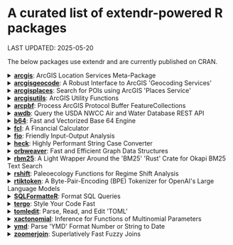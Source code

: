 # A curated list of extendr-powered R packages


LAST UPDATED: 2025-05-20

The below packages use extendr and are currently published on CRAN.

<details>
  <summary><a href='https://github.com/R-ArcGIS/arcgis/'><strong>arcgis</strong></a>: ArcGIS Location Services Meta-Package</summary>
    <ul>
      <li><strong>Author:</strong> Josiah Parry</li>
      <li><strong>URL:</strong> <a href='https://github.com/R-ArcGIS/arcgis/'>https://github.com/R-ArcGIS/arcgis/</a>, <a href='https://developers.arcgis.com/r-bridge/'>https://developers.arcgis.com/r-bridge/</a></li>
      <li><strong>Description:</strong> Provides easy installation and loading of core ArcGIS
    location services packages 'arcgislayers', 'arcgisutils',
    'arcgisgeocode', and 'arcgisplaces'. Enabling developers to interact
    with spatial data and services from 'ArcGIS Online', 'ArcGIS
    Enterprise', and 'ArcGIS Platform'. Learn more about the 'arcgis'
    meta-package at <a href='https://developers.arcgis.com/r-bridge/'>https://developers.arcgis.com/r-bridge/</a>.</li>
    </ul>
</details>
<details>
  <summary><a href='https://github.com/r-arcgis/arcgisgeocode'><strong>arcgisgeocode</strong></a>: A Robust Interface to ArcGIS 'Geocoding Services'</summary>
    <ul>
      <li><strong>Author:</strong> Josiah Parry</li>
      <li><strong>URL:</strong> <a href='https://github.com/r-arcgis/arcgisgeocode'>https://github.com/r-arcgis/arcgisgeocode</a>, <a href='https://developers.arcgis.com/r-bridge/api-reference/arcgisgeocode'>https://developers.arcgis.com/r-bridge/api-reference/arcgisgeocode</a></li>
      <li><strong>Description:</strong> A very fast and robust interface to ArcGIS 'Geocoding
    Services'. Provides capabilities for reverse geocoding, finding
    address candidates, character-by-character search autosuggestion, and
    batch geocoding. The public 'ArcGIS World Geocoder' is accessible for
    free use via 'arcgisgeocode' for all services except batch geocoding.
    'arcgisgeocode' also integrates with 'arcgisutils' to provide access
    to custom locators or private 'ArcGIS World Geocoder' hosted on
    'ArcGIS Enterprise'. Learn more in the 'Geocode service' API reference
    <a href='https://developers.arcgis.com/rest/geocode/api-reference/overview-world-geocoding-service.htm'>https://developers.arcgis.com/rest/geocode/api-reference/overview-world-geocoding-service.htm</a>.</li>
    </ul>
</details>
<details>
  <summary><a href='https://github.com/R-ArcGIS/arcgisplaces'><strong>arcgisplaces</strong></a>: Search for POIs using ArcGIS 'Places Service'</summary>
    <ul>
      <li><strong>Author:</strong> Josiah Parry</li>
      <li><strong>URL:</strong> <a href='https://github.com/R-ArcGIS/arcgisplaces'>https://github.com/R-ArcGIS/arcgisplaces</a>, <a href='https://developers.arcgis.com/r-bridge/api-reference/arcgisplaces/'>https://developers.arcgis.com/r-bridge/api-reference/arcgisplaces/</a>, <a href='https://r.esri.com/arcgisplaces/'>https://r.esri.com/arcgisplaces/</a></li>
      <li><strong>Description:</strong> The ArcGIS 'Places service' is a ready-to-use location
    service that can search for businesses and geographic locations around
    the world. It allows you to find, locate, and discover detailed
    information about each place. Query for places near a point, within a
    bounding box, filter based on categories, or provide search text.
    'arcgisplaces' integrates with 'sf' for out of the box compatibility
    with other spatial libraries. Learn more in the 'Places service' API reference <a href='https://developers.arcgis.com/rest/places/'>https://developers.arcgis.com/rest/places/</a>.</li>
    </ul>
</details>
<details>
  <summary><a href='https://github.com/R-ArcGIS/arcgisutils'><strong>arcgisutils</strong></a>: ArcGIS Utility Functions</summary>
    <ul>
      <li><strong>Author:</strong> Josiah Parry</li>
      <li><strong>URL:</strong> <a href='https://github.com/R-ArcGIS/arcgisutils'>https://github.com/R-ArcGIS/arcgisutils</a>, <a href='https://developers.arcgis.com/r-bridge/api-reference/arcgisutils/'>https://developers.arcgis.com/r-bridge/api-reference/arcgisutils/</a></li>
      <li><strong>Description:</strong> Developer oriented utility functions designed to be used as
    the building blocks of R packages that work with ArcGIS Location
    Services. It provides functionality for authorization, Esri JSON
    construction and parsing, as well as other utilities pertaining to
    geometry and Esri type conversions. To support 'ArcGIS Pro' users,
    authorization can be done via 'arcgisbinding'. Installation
    instructions for 'arcgisbinding' can be found at
    <a href='https://developers.arcgis.com/r-bridge/installation/'>https://developers.arcgis.com/r-bridge/installation/</a>.</li>
    </ul>
</details>
<details>
  <summary><a href='https://r.esri.com/arcpbf/'><strong>arcpbf</strong></a>: Process ArcGIS Protocol Buffer FeatureCollections</summary>
    <ul>
      <li><strong>Author:</strong> Josiah Parry</li>
      <li><strong>URL:</strong> <a href='https://r.esri.com/arcpbf/'>https://r.esri.com/arcpbf/</a>, <a href='https://github.com/R-ArcGIS/arcpbf'>https://github.com/R-ArcGIS/arcpbf</a></li>
      <li><strong>Description:</strong> Fast processing of ArcGIS FeatureCollection protocol buffers in R.
  It is designed to work seamlessly with 'httr2' and integrates with 'sf'. </li>
    </ul>
</details>
<details>
  <summary><a href='https://github.com/kbvernon/awdb'><strong>awdb</strong></a>: Query the USDA NWCC Air and Water Database REST API</summary>
    <ul>
      <li><strong>Author:</strong> Kenneth Blake Vernon</li>
      <li><strong>URL:</strong> <a href='https://github.com/kbvernon/awdb'>https://github.com/kbvernon/awdb</a>, <a href='https://kbvernon.github.io/awdb/'>https://kbvernon.github.io/awdb/</a></li>
      <li><strong>Description:</strong> Query the four endpoints of the 'Air and Water Database (AWDB) REST
    API' maintained by the National Water and Climate Center (NWCC) at the 
    United States Department of Agriculture (USDA). Endpoints include data, 
    forecast, reference-data, and metadata. The package is extremely light 
    weight, with 'Rust' via 'extendr' doing most of the heavy lifting to 
    deserialize and flatten deeply nested 'JSON' responses. The AWDB can be 
    found at <a href='https://wcc.sc.egov.usda.gov/awdbRestApi/swagger-ui/index.html'>https://wcc.sc.egov.usda.gov/awdbRestApi/swagger-ui/index.html</a>.</li>
    </ul>
</details>
<details>
  <summary><a href='https://extendr.github.io/b64/'><strong>b64</strong></a>: Fast and Vectorized Base 64 Engine</summary>
    <ul>
      <li><strong>Author:</strong> Josiah Parry</li>
      <li><strong>URL:</strong> <a href='https://extendr.github.io/b64/'>https://extendr.github.io/b64/</a>, <a href='https://github.com/extendr/b64'>https://github.com/extendr/b64</a></li>
      <li><strong>Description:</strong> Provides a fast, lightweight, and vectorized base 64 engine
    to encode and decode character and raw vectors as well as files stored
    on disk. Common base 64 alphabets are supported out of the box
    including the standard, URL-safe, bcrypt, crypt, 'BinHex', and
    IMAP-modified UTF-7 alphabets. Custom engines can be created to
    support unique base 64 encoding and decoding needs.</li>
    </ul>
</details>
<details>
  <summary><a href='https://github.com/shrektan/fcl'><strong>fcl</strong></a>: A Financial Calculator</summary>
    <ul>
      <li><strong>Author:</strong> Xianying Tan</li>
      <li><strong>URL:</strong> <a href='https://github.com/shrektan/fcl'>https://github.com/shrektan/fcl</a>, <a href='https://shrektan.github.io/fcl/'>https://shrektan.github.io/fcl/</a></li>
      <li><strong>Description:</strong> A financial calculator that provides very fast implementations
    of common financial indicators using 'Rust' code. It includes functions for
    bond-related indicators, such as yield to maturity ('YTM'), modified duration,
    and Macaulay duration, as well as functions for calculating time-weighted
    and money-weighted rates of return (using 'Modified Dietz' method) for multiple portfolios,
    given their market values and profit and loss ('PnL') data. 'fcl' is designed
    to be efficient and accurate for financial analysis and computation. The methods
    used in this package are based on the following references:
    <a href='https://en.wikipedia.org/wiki/Modified_Dietz_method'>https://en.wikipedia.org/wiki/Modified_Dietz_method</a>,
    <a href='https://en.wikipedia.org/wiki/Time-weighted_return'>https://en.wikipedia.org/wiki/Time-weighted_return</a>.</li>
    </ul>
</details>
<details>
  <summary><a href='https://albersonmiranda.github.io/fio/'><strong>fio</strong></a>: Friendly Input-Output Analysis</summary>
    <ul>
      <li><strong>Author:</strong> Alberson da Silva Miranda</li>
      <li><strong>URL:</strong> <a href='https://albersonmiranda.github.io/fio/'>https://albersonmiranda.github.io/fio/</a>, <a href='https://github.com/albersonmiranda/fio'>https://github.com/albersonmiranda/fio</a></li>
      <li><strong>Description:</strong> Simplifies the process of importing and managing input-output
  matrices from 'Microsoft Excel' into R, and provides a suite of functions for
  analysis. It leverages the 'R6' class for clean, memory-efficient
  object-oriented programming. Furthermore, all linear algebra computations are
  implemented in 'Rust' to achieve highly optimized performance.</li>
    </ul>
</details>
<details>
  <summary><a href='https://github.com/DyfanJones/heck'><strong>heck</strong></a>: Highly Performant String Case Converter</summary>
    <ul>
      <li><strong>Author:</strong> Josiah Parry</li>
      <li><strong>URL:</strong> <a href='https://github.com/DyfanJones/heck'>https://github.com/DyfanJones/heck</a>, <a href='https://dyfanjones.r-universe.dev/heck'>https://dyfanjones.r-universe.dev/heck</a></li>
      <li><strong>Description:</strong> Provides a case conversion between common cases like CamelCase and 
    snake_case. Using the 'rust crate heck' <a href='https://github.com/withoutboats/heck'>https://github.com/withoutboats/heck</a>
    as the backend for a highly performant case conversion for 'R'.</li>
    </ul>
</details>
<details>
  <summary><a href='https://github.com/ixpantia/orbweaver-r'><strong>orbweaver</strong></a>: Fast and Efficient Graph Data Structures</summary>
    <ul>
      <li><strong>Author:</strong> ixpantia, SRL</li>
      <li><strong>URL:</strong> <a href='https://github.com/ixpantia/orbweaver-r'>https://github.com/ixpantia/orbweaver-r</a></li>
      <li><strong>Description:</strong> Seamlessly build and manipulate graph structures, leveraging
    its high-performance methods for filtering, joining, and mutating
    data. Ensures that mutations and changes to the graph are performed in
    place, streamlining your workflow for optimal productivity.</li>
    </ul>
</details>
<details>
  <summary><a href='https://davzim.github.io/rbm25/'><strong>rbm25</strong></a>: A Light Wrapper Around the 'BM25' 'Rust' Crate for Okapi BM25
Text Search</summary>
    <ul>
      <li><strong>Author:</strong> David Zimmermann-Kollenda</li>
      <li><strong>URL:</strong> <a href='https://davzim.github.io/rbm25/'>https://davzim.github.io/rbm25/</a>, <a href='https://github.com/DavZim/rbm25/'>https://github.com/DavZim/rbm25/</a></li>
      <li><strong>Description:</strong> 
    BM25 is a ranking function used by search engines to rank matching documents according to their relevance to a user's search query.
    This package provides a light wrapper around the 'BM25' 'rust' crate for Okapi BM25 text search.
    For more information, see Robertson et al. (1994) <a href='https://trec.nist.gov/pubs/trec3/t3_proceedings.html'>https://trec.nist.gov/pubs/trec3/t3_proceedings.html</a>.</li>
    </ul>
</details>
<details>
  <summary><a href='https://github.com/alexhroom/rshift'><strong>rshift</strong></a>: Paleoecology Functions for Regime Shift Analysis</summary>
    <ul>
      <li><strong>Author:</strong> Alex H. Room</li>
      <li><strong>URL:</strong> <a href='https://github.com/alexhroom/rshift'>https://github.com/alexhroom/rshift</a></li>
      <li><strong>Description:</strong> Contains a variety of functions, based around
    regime shift analysis of paleoecological data.
    Citations:
    Rodionov() from Rodionov (2004) <a href='doi:10.1029/2004GL019448'>doi:10.1029/2004GL019448</a>
    Lanzante() from Lanzante (1996) <a href='doi:10.1002/(SICI)1097-0088(199611)16:11%3C1197::AID-JOC89%3E3.0.CO;2-L'>doi:10.1002/(SICI)1097-0088(199611)16:11%3C1197::AID-JOC89%3E3.0.CO;2-L</a>
    Hellinger_trans from Numerical Ecology, Legendre & Legendre (ISBN 9780444538680)
    rolling_autoc from Liu, Gao & Wang (2018) <a href='doi:10.1016/j.scitotenv.2018.06.276'>doi:10.1016/j.scitotenv.2018.06.276</a>
    Sample data sets lake_data & lake_RSI processed from Bush, Silman & Urrego (2004) <a href='doi:10.1126/science.1090795'>doi:10.1126/science.1090795</a>
    Sample data set January_PDO from NOAA: <a href='https://www.ncei.noaa.gov/access/monitoring/pdo/'>https://www.ncei.noaa.gov/access/monitoring/pdo/</a>.</li>
    </ul>
</details>
<details>
  <summary><a href='https://davzim.github.io/rtiktoken/'><strong>rtiktoken</strong></a>: A Byte-Pair-Encoding (BPE) Tokenizer for OpenAI's Large Language
Models</summary>
    <ul>
      <li><strong>Author:</strong> David Zimmermann-Kollenda</li>
      <li><strong>URL:</strong> <a href='https://davzim.github.io/rtiktoken/'>https://davzim.github.io/rtiktoken/</a>, <a href='https://github.com/DavZim/rtiktoken/'>https://github.com/DavZim/rtiktoken/</a></li>
      <li><strong>Description:</strong> A thin wrapper around the tiktoken-rs crate, allowing to encode text into Byte-Pair-Encoding (BPE) tokens and decode tokens back to text. This is useful to understand how Large Language Models (LLMs) perceive text. </li>
    </ul>
</details>
<details>
  <summary><a href='https://dataupsurge.github.io/SQLFormatteR/'><strong>SQLFormatteR</strong></a>: Format SQL Queries</summary>
    <ul>
      <li><strong>Author:</strong> Morgan Durand</li>
      <li><strong>URL:</strong> <a href='https://dataupsurge.github.io/SQLFormatteR/'>https://dataupsurge.github.io/SQLFormatteR/</a>, <a href='https://github.com/dataupsurge/SQLFormatteR'>https://github.com/dataupsurge/SQLFormatteR</a></li>
      <li><strong>Description:</strong> A convenient interface for formatting 'SQL' queries directly
    within 'R'. It acts as a wrapper around the 'sql_format' Rust crate.
    The package allows you to format 'SQL' code with customizable options,
    including indentation, case formatting, and more, ensuring your 'SQL'
    queries are clean, readable, and consistent.</li>
    </ul>
</details>
<details>
  <summary><a href='https://rtergo.pagacz.io'><strong>tergo</strong></a>: Style Your Code Fast</summary>
    <ul>
      <li><strong>Author:</strong> Konrad Pagacz</li>
      <li><strong>URL:</strong> <a href='https://rtergo.pagacz.io'>https://rtergo.pagacz.io</a>, <a href='https://github.com/kpagacz/tergo'>https://github.com/kpagacz/tergo</a></li>
      <li><strong>Description:</strong> Provides a set of functions
    that allow users for styling their R code according to
    the 'tidyverse' style guide. The package uses a native
    Rust implementation to ensure the highest performance.
    Learn more about 'tergo' at <a href='https://rtergo.pagacz.io'>https://rtergo.pagacz.io</a>.</li>
    </ul>
</details>
<details>
  <summary><a href='https://extendr.github.io/tomledit/'><strong>tomledit</strong></a>: Parse, Read, and Edit 'TOML'</summary>
    <ul>
      <li><strong>Author:</strong> Josiah Parry</li>
      <li><strong>URL:</strong> <a href='https://extendr.github.io/tomledit/'>https://extendr.github.io/tomledit/</a>, <a href='https://github.com/extendr/tomledit'>https://github.com/extendr/tomledit</a></li>
      <li><strong>Description:</strong> A toolkit for working with 'TOML' files in R while preserving
    formatting, comments, and structure. 'tomledit' enables serialization of R
    objects such as lists, data.frames, numeric, logical, and date vectors.</li>
    </ul>
</details>
<details>
  <summary><a href='https://sachsmc.github.io/xactonomial/'><strong>xactonomial</strong></a>: Inference for Functions of Multinomial Parameters</summary>
    <ul>
      <li><strong>Author:</strong> Michael C Sachs</li>
      <li><strong>URL:</strong> <a href='https://sachsmc.github.io/xactonomial/'>https://sachsmc.github.io/xactonomial/</a></li>
      <li><strong>Description:</strong> We consider the problem where we observe k vectors (possibly of different lengths), each representing an independent multinomial random vector. For a given function that takes in the concatenated vector of multinomial probabilities and outputs a real number, this is a Monte Carlo estimation procedure of an exact p-value and confidence interval. The resulting inference is valid even in small samples, when the parameter is on the boundary, and when the function is not differentiable at the parameter value, all situations where asymptotic methods and the bootstrap would fail. For more details see Sachs, Fay, and Gabriel (2025) <a href='doi:10.48550/arXiv.2406.19141'>doi:10.48550/arXiv.2406.19141</a>.</li>
    </ul>
</details>
<details>
  <summary><a href='https://shrektan.github.io/ymd/'><strong>ymd</strong></a>: Parse 'YMD' Format Number or String to Date</summary>
    <ul>
      <li><strong>Author:</strong> Xianying Tan</li>
      <li><strong>URL:</strong> <a href='https://shrektan.github.io/ymd/'>https://shrektan.github.io/ymd/</a>, <a href='https://github.com/shrektan/ymd'>https://github.com/shrektan/ymd</a></li>
      <li><strong>Description:</strong> Convert 'YMD' format number or string to Date efficiently, using Rust's
    standard library. It also provides helper functions to handle Date, e.g., quick
    finding the beginning or end of the given period, adding months to Date, etc.</li>
    </ul>
</details>
<details>
  <summary><a href='https://beniamino.org/zoomerjoin/'><strong>zoomerjoin</strong></a>: Superlatively Fast Fuzzy Joins</summary>
    <ul>
      <li><strong>Author:</strong> Beniamino Green</li>
      <li><strong>URL:</strong> <a href='https://beniamino.org/zoomerjoin/'>https://beniamino.org/zoomerjoin/</a>, <a href='https://github.com/beniaminogreen/zoomerjoin'>https://github.com/beniaminogreen/zoomerjoin</a></li>
      <li><strong>Description:</strong> Empowers users to fuzzily-merge data frames with millions or tens of millions of rows in minutes with low memory usage.  The package uses the locality sensitive hashing algorithms developed by Datar, Immorlica, Indyk and Mirrokni (2004) <a href='doi:10.1145/997817.997857'>doi:10.1145/997817.997857</a>, and Broder (1998) <a href='doi:10.1109/SEQUEN.1997.666900'>doi:10.1109/SEQUEN.1997.666900</a> to avoid having to compare every pair of records in each dataset, resulting in fuzzy-merges that finish in linear time.</li>
    </ul>
</details>
